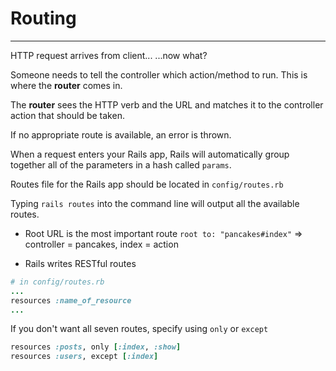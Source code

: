 # Routing
---
HTTP request arrives from client... 
...now what? 

Someone needs to tell the controller which action/method to run. This is where the **router** comes in. 

The **router** sees the HTTP verb and the URL and matches it to the controller action that should be taken. 

If no appropriate route is available, an error is thrown. 

When a request enters your Rails app, Rails will automatically group together all of the parameters in a hash called `params`. 

Routes file for the Rails app should be located in 
`config/routes.rb`

Typing `rails routes` into the command line will output all the available routes. 
&nbsp;

- Root URL is the most important route
`root to: "pancakes#index"` => controller = pancakes, index = action

- Rails writes RESTful routes
```Ruby
# in config/routes.rb
...
resources :name_of_resource
...
```

If you don't want all seven routes, specify using `only` or `except`
```Ruby
resources :posts, only [:index, :show]
resources :users, except [:index]
```
&nbsp;
